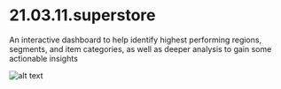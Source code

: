 # 21.03.11.superstore
An interactive dashboard to help identify highest performing regions, segments, and item categories, as well as deeper analysis to gain some actionable insights

![alt text](https://github.com/haridira/21.03.11.superstore/images/21-03-11-superstore-01-furniture.jpg?raw=true)
